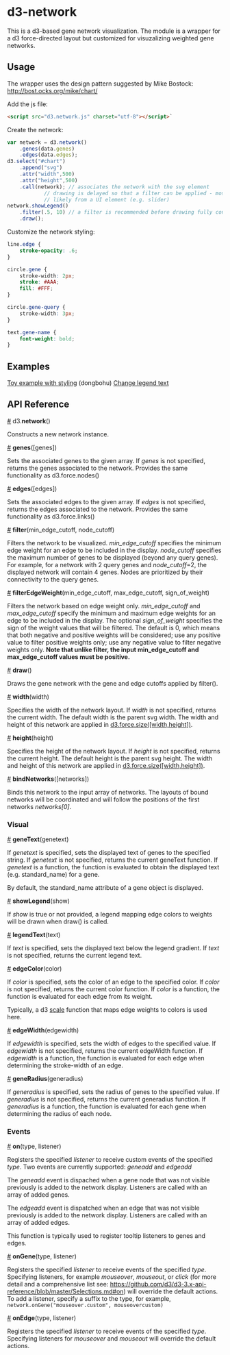 # d3-network

This is a d3-based gene network visualization. The module is a wrapper for a d3 force-directed layout but customized for visuzalizing weighted gene networks.

## Usage

The wrapper uses the design pattern suggested by Mike Bostock: http://bost.ocks.org/mike/chart/

Add the js file:


```html
<script src="d3.network.js" charset="utf-8"></script>`
```

Create the network:

```js
var network = d3.network()
	.genes(data.genes)
	.edges(data.edges);
d3.select("#chart")
	.append("svg")
	.attr("width",500)
	.attr("height",500)
	.call(network); // associates the network with the svg element
			// drawing is delayed so that a filter can be applied - most
			// likely from a UI element (e.g. slider)
network.showLegend()
	.filter(.5, 10)	// a filter is recommended before drawing fully connected networks
	.draw();
```

Customize the network styling:

```css
line.edge {
    stroke-opacity: .6;
}

circle.gene {
    stroke-width: 2px;
    stroke: #AAA;
    fill: #FFF;
}

circle.gene-query {
    stroke-width: 3px;
}

text.gene-name {
    font-weight: bold;
}
```
## Examples

[Toy example with styling](https://bl.ocks.org/aaronkw/5ab0840151369a7217f6f8400f5ca91b) (dongbohu)
[Change legend text](https://bl.ocks.org/aaronkw/d93b1fc0cf8435c8851ad426fec4ec0b)

## API Reference

<a name="network" href="#network">#</a> d3.<b>network</b>()

Constructs a new network instance.

<a name="genes" href="#genes">#</a> <b>genes</b>([genes])

Sets the associated genes to the given array. If <em>genes</em> is not specified, returns the genes associated to the network. Provides the same functionality as d3.force.nodes()

<a name="edges" href="#edges">#</a> <b>edges</b>([edges])

Sets the associated edges to the given array. If <em>edges</em> is not specified, returns the edges associated to the network. Provides the same functionality as d3.force.links()

<a name="filter" href="#filter">#</a> <b>filter</b>(min_edge_cutoff, node_cutoff) 

Filters the network to be visualized. <em>min_edge_cutoff</em> specifies the minimum edge weight for an edge to be included in the display. <em>node_cutoff</em> specifies the maximum number of genes to be displayed (beyond any query genes). For example, for a network with 2 query genes and <em>node_cutoff</em>=2, the displayed network will contain 4 genes. Nodes are prioritized by their connectivity to the query genes.

<a name="filterEdgeWeight" href="#filterEdgeWeight">#</a> 
<b>filterEdgeWeight</b>(min_edge_cutoff, max_edge_cutoff, sign_of_weight)

Filters the network based on edge weight only. <em>min_edge_cutoff</em> and <em>max_edge_cutoff</em> specify the minimum and maximum edge weights for an edge to be included in the display. The optional <em>sign_of_weight</em> specifies the sign of the weight values that will be filtered. The default is 0, which means that both negative and positive weights will be considered; use any positive value to filter positive weights only; use any negative value to filter negative weights only. **Note that unlike filter, the input min_edge_cutoff and max_edge_cutoff values must be positive.**

<a name="draw" href="#draw">#</a> <b>draw</b>()

Draws the gene network with the gene and edge cutoffs applied by filter().

<a name="width" href="#width">#</a> <b>width</b>(width)

Specifies the width of the network layout. If <em>width</em> is not specified, returns the current width. The default width is the parent svg width. The width and height of this network are applied in [d3.force.size([width,height])](https://github.com/mbostock/d3/wiki/Force-Layout#size).

<a name="height" href="#height">#</a> <b>height</b>(height)

Specifies the height of the network layout. If <em>height</em> is not specified, returns the current height. The default height is the parent svg height. The width and height of this network are applied in [d3.force.size([width,height])](https://github.com/mbostock/d3/wiki/Force-Layout#size).

<a name="bind" href="#bind">#</a> <b>bindNetworks</b>([networks])

Binds this network to the input array of networks. The layouts of bound networks will be coordinated and will follow the positions of the first networks <em>networks[0]</em>.


### Visual 
<a name="genetext" href="#genetext">#</a> <b>geneText</b>(genetext)

If <em>genetext</em> is specified, sets the displayed text of genes to the specified string. If <em>genetext</em> is not specified, returns the current geneText function. If <em>genetext</em> is a function, the function is evaluated to obtain the displayed text (e.g. standard_name) for a gene.

By default, the standard_name attribute of a gene object is displayed.

<a name="showlegend" href="#showlegend">#</a> <b>showLegend</b>(show)

If <em>show</em> is true or not provided, a legend mapping edge colors to weights will be drawn when draw() is called.

<a name="legendText" href="#legendText">#</a> <b>legendText</b>(text)

If <em>text</em> is specified, sets the displayed text below the legend gradient. If <em>text</em> is not specified, returns the current legend text.

<a name="edgecolor" href="#edgecolor">#</a> <b>edgeColor</b>(color)

If <em>color</em> is specified, sets the color of an edge to the specified color. If <em>color</em> is not specified, returns the current color function. If <em>color</em> is a function, the function is evaluated for each edge from its weight.

Typically, a d3 [scale](https://github.com/mbostock/d3/wiki/Quantitative-Scales#linear_domain) function that maps edge weights to colors is used here.

<a name="edgeWidth" href="#edgewidth">#</a> <b>edgeWidth</b>(edgewidth)

If <em>edgewidth</em> is specified, sets the width of edges to the specified value. If <em>edgewidth</em> is not specified, returns the current edgeWidth function. If <em>edgewidth</em> is a function, the function is evaluated for each edge when determining the stroke-width of an edge.

<a name="generadius" href="#generadius">#</a> <b>geneRadius</b>(generadius)

If <em>generadius</em> is specified, sets the radius of genes to the specified value. If <em>generadius</em> is not specified, returns the current generadius function. If <em>generadius</em> is a function, the function is evaluated for each gene when determining the radius of each node.

### Events

<a name="on" href="#on">#</a> <b>on</b>(type, listener)

Registers the specified <em>listener</em> to receive custom events of the specified <em>type</em>. Two events are currently supported: <em>geneadd</em> and <em>edgeadd</em>

The <em>geneadd</em> event is dispached when a gene node that was not visible previously is added to the network display. Listeners are called with an array of added genes.

The <em>edgeadd</em> event is dispatched when an edge that was not visible previously is added to the network display. Listeners are called with an array of added edges.

This function is typically used to register tooltip listeners to genes and edges.

<a name="ongene" href="#ongene">#</a> <b>onGene</b>(type, listener)

Registers the specified <em>listener</em> to receive events of the specified <em>type</em>. Specifying listeners, for example <em>mouseover</em>, <em>mouseout</em>, or <em>click</em> (for more detail and a comprehensive list see: https://github.com/d3/d3-3.x-api-reference/blob/master/Selections.md#on) will override the default actions. To add a listener, specify a suffix to the type, for example, `network.onGene("mouseover.custom", mouseovercustom)`

<a name="onedge" href="#onedge">#</a> <b>onEdge</b>(type, listener)

Registers the specified <em>listener</em> to receive events of the specified <em>type</em>. Specifying listeners for <em>mouseover</em> and <em>mouseout</em> will override the default actions.



